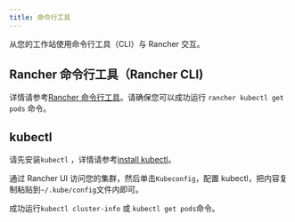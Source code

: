 ```yaml
---
title: 命令行工具
---
```


从您的工作站使用命令行工具（CLI）与 Rancher 交互。

## Rancher 命令行工具（Rancher CLI)

详情请参考[Rancher 命令行工具](../cli/_index)。请确保您可以成功运行 `rancher kubectl get pods` 命令。

## kubectl

请先安装`kubectl` ，详情请参考[install kubectl](https://kubernetes.io/docs/tasks/tools/install-kubectl/_index)。

通过 Rancher UI 访问您的集群，然后单击`Kubeconfig`，配置 kubectl，把内容复制粘贴到`~/.kube/config`文件内即可。

成功运行`kubectl cluster-info` 或 `kubectl get pods`命令。
